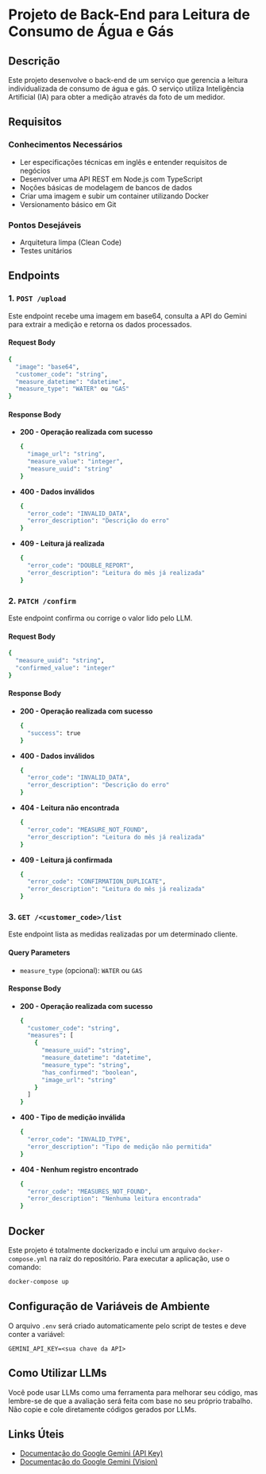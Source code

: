 # Projeto de Back-End para Leitura de Consumo de Água e Gás

## Descrição

Este projeto desenvolve o back-end de um serviço que gerencia a leitura individualizada de consumo de água e gás. O serviço utiliza Inteligência Artificial (IA) para obter a medição através da foto de um medidor.

## Requisitos

### Conhecimentos Necessários

- Ler especificações técnicas em inglês e entender requisitos de negócios
- Desenvolver uma API REST em Node.js com TypeScript
- Noções básicas de modelagem de bancos de dados
- Criar uma imagem e subir um container utilizando Docker
- Versionamento básico em Git

### Pontos Desejáveis

- Arquitetura limpa (Clean Code)
- Testes unitários

## Endpoints

### 1. `POST /upload`

Este endpoint recebe uma imagem em base64, consulta a API do Gemini para extrair a medição e retorna os dados processados.

#### Request Body

```bash
{
  "image": "base64",
  "customer_code": "string",
  "measure_datetime": "datetime",
  "measure_type": "WATER" ou "GAS"
}
```

#### Response Body

- **200 - Operação realizada com sucesso**

  ```bash
  {
    "image_url": "string",
    "measure_value": "integer",
    "measure_uuid": "string"
  }
  ```

- **400 - Dados inválidos**

  ```bash
  {
    "error_code": "INVALID_DATA",
    "error_description": "Descrição do erro"
  }
  ```

- **409 - Leitura já realizada**

  ```bash
  {
    "error_code": "DOUBLE_REPORT",
    "error_description": "Leitura do mês já realizada"
  }
  ```

### 2. `PATCH /confirm`

Este endpoint confirma ou corrige o valor lido pelo LLM.

#### Request Body

```bash
{
  "measure_uuid": "string",
  "confirmed_value": "integer"
}
```

#### Response Body

- **200 - Operação realizada com sucesso**

  ```bash
  {
    "success": true
  }
  ```

- **400 - Dados inválidos**

  ```bash
  {
    "error_code": "INVALID_DATA",
    "error_description": "Descrição do erro"
  }
  ```

- **404 - Leitura não encontrada**

  ```bash
  {
    "error_code": "MEASURE_NOT_FOUND",
    "error_description": "Leitura do mês já realizada"
  }
  ```

- **409 - Leitura já confirmada**

  ```bash
  {
    "error_code": "CONFIRMATION_DUPLICATE",
    "error_description": "Leitura do mês já realizada"
  }
  ```

### 3. `GET /<customer_code>/list`

Este endpoint lista as medidas realizadas por um determinado cliente.

#### Query Parameters

- `measure_type` (opcional): `WATER` ou `GAS`

#### Response Body

- **200 - Operação realizada com sucesso**

  ```bash
  {
    "customer_code": "string",
    "measures": [
      {
        "measure_uuid": "string",
        "measure_datetime": "datetime",
        "measure_type": "string",
        "has_confirmed": "boolean",
        "image_url": "string"
      }
    ]
  }
  ```

- **400 - Tipo de medição inválida**

  ```bash
  {
    "error_code": "INVALID_TYPE",
    "error_description": "Tipo de medição não permitida"
  }
  ```

- **404 - Nenhum registro encontrado**

  ```bash
  {
    "error_code": "MEASURES_NOT_FOUND",
    "error_description": "Nenhuma leitura encontrada"
  }
  ```

## Docker

Este projeto é totalmente dockerizado e inclui um arquivo `docker-compose.yml` na raiz do repositório. Para executar a aplicação, use o comando:

```bash
docker-compose up
```

## Configuração de Variáveis de Ambiente

O arquivo `.env` será criado automaticamente pelo script de testes e deve conter a variável:

```env
GEMINI_API_KEY=<sua chave da API>
```

## Como Utilizar LLMs

Você pode usar LLMs como uma ferramenta para melhorar seu código, mas lembre-se de que a avaliação será feita com base no seu próprio trabalho. Não copie e cole diretamente códigos gerados por LLMs.

## Links Úteis

- [Documentação do Google Gemini (API Key)](https://ai.google.dev/gemini-api/docs/api-key)
- [Documentação do Google Gemini (Vision)](https://ai.google.dev/gemini-api/docs/vision)
